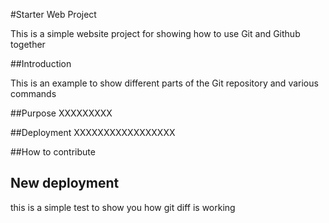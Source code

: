 #Starter Web Project

This is a simple website project for showing how to use Git and Github together

##Introduction

This is an example to show different parts
of the Git repository and various commands

##Purpose
XXXXXXXXX

##Deployment
XXXXXXXXXXXXXXXXX

##How to contribute

## New deployment
this is a simple test to show you how git diff is working
